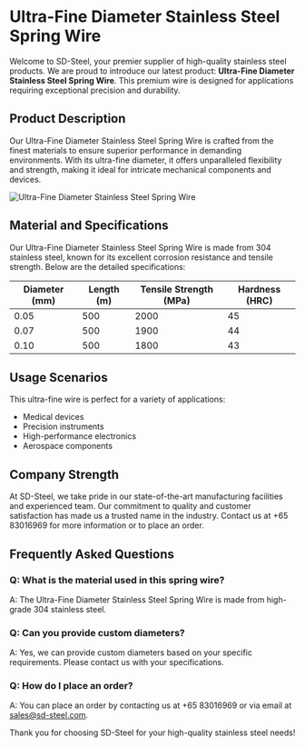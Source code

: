 # Ultra-Fine Diameter Stainless Steel Spring Wire

Welcome to SD-Steel, your premier supplier of high-quality stainless steel products. We are proud to introduce our latest product: **Ultra-Fine Diameter Stainless Steel Spring Wire**. This premium wire is designed for applications requiring exceptional precision and durability.

## Product Description

Our Ultra-Fine Diameter Stainless Steel Spring Wire is crafted from the finest materials to ensure superior performance in demanding environments. With its ultra-fine diameter, it offers unparalleled flexibility and strength, making it ideal for intricate mechanical components and devices.

![Ultra-Fine Diameter Stainless Steel Spring Wire](https://github.com/user-attachments/assets/2567258e-e124-4816-932d-1809bd27ef0b)

## Material and Specifications

Our Ultra-Fine Diameter Stainless Steel Spring Wire is made from 304 stainless steel, known for its excellent corrosion resistance and tensile strength. Below are the detailed specifications:

| Diameter (mm) | Length (m) | Tensile Strength (MPa) | Hardness (HRC) |
|---------------|------------|------------------------|----------------|
| 0.05          | 500        | 2000                   | 45             |
| 0.07          | 500        | 1900                   | 44             |
| 0.10          | 500        | 1800                   | 43             |

## Usage Scenarios

This ultra-fine wire is perfect for a variety of applications:
- Medical devices
- Precision instruments
- High-performance electronics
- Aerospace components

## Company Strength

At SD-Steel, we take pride in our state-of-the-art manufacturing facilities and experienced team. Our commitment to quality and customer satisfaction has made us a trusted name in the industry. Contact us at +65 83016969 for more information or to place an order.

## Frequently Asked Questions

### Q: What is the material used in this spring wire?
A: The Ultra-Fine Diameter Stainless Steel Spring Wire is made from high-grade 304 stainless steel.

### Q: Can you provide custom diameters?
A: Yes, we can provide custom diameters based on your specific requirements. Please contact us with your specifications.

### Q: How do I place an order?
A: You can place an order by contacting us at +65 83016969 or via email at sales@sd-steel.com.

Thank you for choosing SD-Steel for your high-quality stainless steel needs!